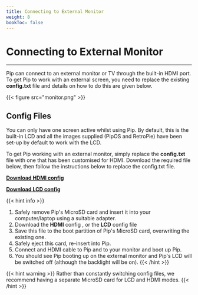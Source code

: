 ```yaml
---
title: Connecting to External Monitor
weight: 8
bookToc: false
---
```


# Connecting to External Monitor

---

Pip can connect to an external monitor or TV through the built-in HDMI port. To get Pip to work with an external screen, you need to replace the existing **config.txt** file and details on how to do this are given below.

{{< figure src="monitor.png" >}}

## Config Files

You can only have one screen active whilst using Pip. By default, this is the built-in LCD and all the images supplied (PipOS and RetroPie) have been set-up by default to work with the LCD.

To get Pip working with an external monitor, simply replace the **config.txt** file with one that has been customised for HDMI. Download the required file below, then follow the instructions below to replace the config.txt file.

[**Download HDMI config**](HDMI.zip)

[**Download LCD config**](LCD.zip)

{{< hint info >}}
1. Safely remove Pip's MicroSD card and insert it into your computer/laptop using a suitable adapter.
2. Download the **HDMI** config , or the **LCD** config file
4. Save this file to the boot partition of Pip's MicroSD card, overwriting the existing one.
5. Safely eject this card, re-insert into Pip.
6. Connect and HDMI cable to Pip and to your monitor and boot up Pip.
7. You should see Pip booting up on the external monitor and Pip's LCD will be switched off (although the backlight will be on).
{{< /hint >}}

{{< hint warning >}}
Rather than constantly switching config files, we recommend having a separate MicroSD card for LCD and HDMI modes.
{{< /hint >}}